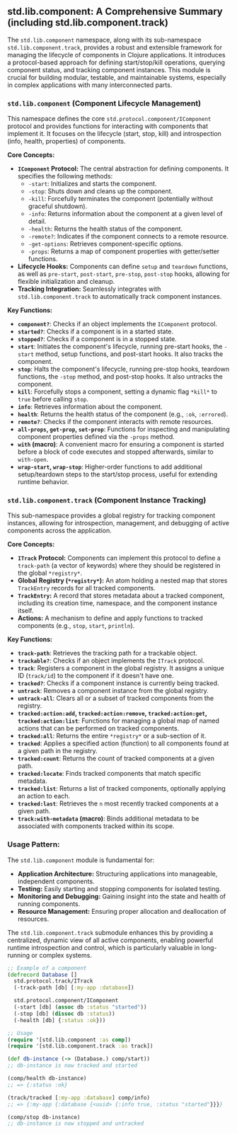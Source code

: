## std.lib.component: A Comprehensive Summary (including std.lib.component.track)

The `std.lib.component` namespace, along with its sub-namespace `std.lib.component.track`, provides a robust and extensible framework for managing the lifecycle of components in Clojure applications. It introduces a protocol-based approach for defining start/stop/kill operations, querying component status, and tracking component instances. This module is crucial for building modular, testable, and maintainable systems, especially in complex applications with many interconnected parts.

### `std.lib.component` (Component Lifecycle Management)

This namespace defines the core `std.protocol.component/IComponent` protocol and provides functions for interacting with components that implement it. It focuses on the lifecycle (start, stop, kill) and introspection (info, health, properties) of components.

**Core Concepts:**

*   **`IComponent` Protocol:** The central abstraction for defining components. It specifies the following methods:
    *   `-start`: Initializes and starts the component.
    *   `-stop`: Shuts down and cleans up the component.
    *   `-kill`: Forcefully terminates the component (potentially without graceful shutdown).
    *   `-info`: Returns information about the component at a given level of detail.
    *   `-health`: Returns the health status of the component.
    *   `-remote?`: Indicates if the component connects to a remote resource.
    *   `-get-options`: Retrieves component-specific options.
    *   `-props`: Returns a map of component properties with getter/setter functions.
*   **Lifecycle Hooks:** Components can define `setup` and `teardown` functions, as well as `pre-start`, `post-start`, `pre-stop`, `post-stop` hooks, allowing for flexible initialization and cleanup.
*   **Tracking Integration:** Seamlessly integrates with `std.lib.component.track` to automatically track component instances.

**Key Functions:**

*   **`component?`**: Checks if an object implements the `IComponent` protocol.
*   **`started?`**: Checks if a component is in a started state.
*   **`stopped?`**: Checks if a component is in a stopped state.
*   **`start`**: Initiates the component's lifecycle, running pre-start hooks, the `-start` method, setup functions, and post-start hooks. It also tracks the component.
*   **`stop`**: Halts the component's lifecycle, running pre-stop hooks, teardown functions, the `-stop` method, and post-stop hooks. It also untracks the component.
*   **`kill`**: Forcefully stops a component, setting a dynamic flag `*kill*` to `true` before calling `stop`.
*   **`info`**: Retrieves information about the component.
*   **`health`**: Returns the health status of the component (e.g., `:ok`, `:errored`).
*   **`remote?`**: Checks if the component interacts with remote resources.
*   **`all-props`, `get-prop`, `set-prop`**: Functions for inspecting and manipulating component properties defined via the `-props` method.
*   **`with` (macro)**: A convenient macro for ensuring a component is started before a block of code executes and stopped afterwards, similar to `with-open`.
*   **`wrap-start`, `wrap-stop`**: Higher-order functions to add additional setup/teardown steps to the start/stop process, useful for extending runtime behavior.

### `std.lib.component.track` (Component Instance Tracking)

This sub-namespace provides a global registry for tracking component instances, allowing for introspection, management, and debugging of active components across the application.

**Core Concepts:**

*   **`ITrack` Protocol:** Components can implement this protocol to define a `track-path` (a vector of keywords) where they should be registered in the global `*registry*`.
*   **Global Registry (`*registry*`):** An atom holding a nested map that stores `TrackEntry` records for all tracked components.
*   **`TrackEntry`:** A record that stores metadata about a tracked component, including its creation time, namespace, and the component instance itself.
*   **Actions:** A mechanism to define and apply functions to tracked components (e.g., `stop`, `start`, `println`).

**Key Functions:**

*   **`track-path`**: Retrieves the tracking path for a trackable object.
*   **`trackable?`**: Checks if an object implements the `ITrack` protocol.
*   **`track`**: Registers a component in the global registry. It assigns a unique ID (`track/id`) to the component if it doesn't have one.
*   **`tracked?`**: Checks if a component instance is currently being tracked.
*   **`untrack`**: Removes a component instance from the global registry.
*   **`untrack-all`**: Clears all or a subset of tracked components from the registry.
*   **`tracked:action:add`, `tracked:action:remove`, `tracked:action:get`, `tracked:action:list`**: Functions for managing a global map of named actions that can be performed on tracked components.
*   **`tracked:all`**: Returns the entire `*registry*` or a sub-section of it.
*   **`tracked`**: Applies a specified action (function) to all components found at a given path in the registry.
*   **`tracked:count`**: Returns the count of tracked components at a given path.
*   **`tracked:locate`**: Finds tracked components that match specific metadata.
*   **`tracked:list`**: Returns a list of tracked components, optionally applying an action to each.
*   **`tracked:last`**: Retrieves the `n` most recently tracked components at a given path.
*   **`track:with-metadata` (macro)**: Binds additional metadata to be associated with components tracked within its scope.

### Usage Pattern:

The `std.lib.component` module is fundamental for:
*   **Application Architecture:** Structuring applications into manageable, independent components.
*   **Testing:** Easily starting and stopping components for isolated testing.
*   **Monitoring and Debugging:** Gaining insight into the state and health of running components.
*   **Resource Management:** Ensuring proper allocation and deallocation of resources.

The `std.lib.component.track` submodule enhances this by providing a centralized, dynamic view of all active components, enabling powerful runtime introspection and control, which is particularly valuable in long-running or complex systems.

```clojure
;; Example of a component
(defrecord Database []
  std.protocol.track/ITrack
  (-track-path [db] [:my-app :database])

  std.protocol.component/IComponent
  (-start [db] (assoc db :status "started"))
  (-stop [db] (dissoc db :status))
  (-health [db] {:status :ok}))

;; Usage
(require '[std.lib.component :as comp])
(require '[std.lib.component.track :as track])

(def db-instance (-> (Database.) comp/start))
;; db-instance is now tracked and started

(comp/health db-instance)
;; => {:status :ok}

(track/tracked [:my-app :database] comp/info)
;; => {:my-app {:database {<uuid> {:info true, :status "started"}}}}

(comp/stop db-instance)
;; db-instance is now stopped and untracked
```